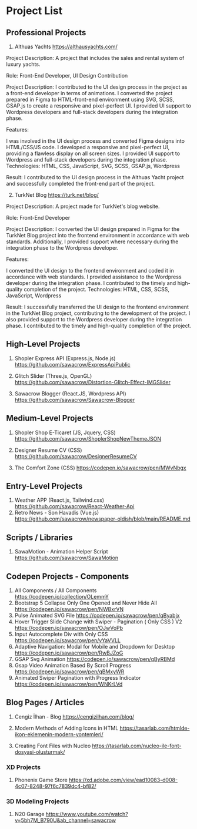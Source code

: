 # Project List

## Professional Projects

1) Althuas Yachts
https://althausyachts.com/

Project Description: A project that includes the sales and rental system of luxury yachts.

Role: Front-End Developer, UI Design Contribution

Project Description: I contributed to the UI design process in the project as a front-end developer in terms of animations. I converted the project prepared in Figma to HTML-front-end environment using SVG, SCSS, GSAP.js to create a responsive and pixel-perfect UI. I provided UI support to Wordpress developers and full-stack developers during the integration phase.

Features:

I was involved in the UI design process and converted Figma designs into HTML/CSS/JS code.
I developed a responsive and pixel-perfect UI, providing a flawless display on all screen sizes.
I provided UI support to Wordpress and full-stack developers during the integration phase.
Technologies: HTML, CSS, JavaScript, SVG, SCSS, GSAP.js, Wordpress

Result: I contributed to the UI design process in the Althuas Yacht project and successfully completed the front-end part of the project.


2) TurkNet Blog
https://turk.net/blog/

Project Description: A project made for TurkNet's blog website.

Role: Front-End Developer

Project Description: I converted the UI design prepared in Figma for the TurkNet Blog project into the frontend environment in accordance with web standards. Additionally, I provided support where necessary during the integration phase to the Wordpress developer.

Features:

I converted the UI design to the frontend environment and coded it in accordance with web standards.
I provided assistance to the Wordpress developer during the integration phase.
I contributed to the timely and high-quality completion of the project.
Technologies: HTML, CSS, SCSS, JavaScript, Wordpress

Result: I successfully transferred the UI design to the frontend environment in the TurkNet Blog project, contributing to the development of the project. I also provided support to the Wordpress developer during the integration phase. I contributed to the timely and high-quality completion of the project.



## High-Level Projects

1) Shopler Express API (Express.js, Node.js)
https://github.com/sawacrow/ExpressApiPublic

2) Glitch Slider (Three.js, OpenGL)
https://github.com/sawacrow/Distortion-Glitch-Effect-IMGSlider

3) Sawacrow Blogger (React.JS, Wordpress API)
https://github.com/sawacrow/Sawacrow-Blogger

## Medium-Level Projects

1) Shopler Shop E-Ticaret (JS, Jquery, CSS)
https://github.com/sawacrow/ShoplerShopNewThemeJSON

2) Designer Resume CV (CSS)
https://github.com/sawacrow/DesignerResumeCV

3) The Comfort Zone (CSS)
https://codepen.io/sawacrow/pen/MWvNbgx



## Entry-Level Projects

1) Weather APP (React.js, Tailwind.css)
https://github.com/sawacrow/React-Weather-Api
2) Retro News - Son Havadis (Vue.js)
https://github.com/sawacrow/newspaper-oldish/blob/main/README.md

## Scripts / Libraries
1) SawaMotion - Animation Helper Script
https://github.com/sawacrow/SawaMotion

## Codepen Projects - Components

1) All Components / All Components
https://codepen.io/collection/OLemmY
2) Bootstrap 5 Collapse Only One Opened and Never Hide All
https://codepen.io/sawacrow/pen/NWBxrVN
3) Pulse Animated SVG File
https://codepen.io/sawacrow/pen/qByabjx
4) Hover Trigger Slide Change with Swiper  - Pagination ( Only CSS ) V2
https://codepen.io/sawacrow/pen/OJwVoPb
5) Input Autocomplete Div with Only CSS
https://codepen.io/sawacrow/pen/vYaVVLL
6) Adaptive Navigation: Modal  for Mobile  and  Dropdown for Desktop
https://codepen.io/sawacrow/pen/RwBJZoG
7) GSAP Svg Animation
https://codepen.io/sawacrow/pen/qByRBMd
8) Gsap Video Animation Based By Scroll Progress
https://codepen.io/sawacrow/pen/qBMxyWR
9) Animated Swiper Pagination with Progress Indicator
https://codepen.io/sawacrow/pen/WNKrLVd

## Blog Pages / Articles

1) Cengiz İlhan - Blog
https://cengizilhan.com/blog/

2) Modern Methods of Adding Icons in HTML
https://tasarlab.com/htmlde-ikon-eklemenin-modern-yontemleri/

3) Creating Font Files with Nucleo
https://tasarlab.com/nucleo-ile-font-dosyasi-olusturmak/

### XD Projects
1) Phonenix Game Store https://xd.adobe.com/view/ead10083-d008-4c07-8248-97f6c7839dc4-bf82/

### 3D Modeling Projects
1) N20 Garage https://www.youtube.com/watch?v=5bh7M_B790U&ab_channel=sawacrow

